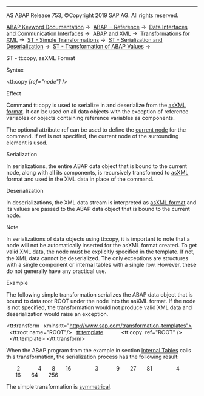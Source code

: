   

* * *

AS ABAP Release 753, ©Copyright 2019 SAP AG. All rights reserved.

[ABAP Keyword Documentation](https://help.sap.com/doc/abapdocu_753_index_htm/7.53/en-US/abenabap.htm) →  [ABAP − Reference](https://help.sap.com/doc/abapdocu_753_index_htm/7.53/en-US/abenabap_reference.htm) →  [Data Interfaces and Communication Interfaces](https://help.sap.com/doc/abapdocu_753_index_htm/7.53/en-US/abenabap_data_communication.htm) →  [ABAP and XML](https://help.sap.com/doc/abapdocu_753_index_htm/7.53/en-US/abenabap_xml.htm) →  [Transformations for XML](https://help.sap.com/doc/abapdocu_753_index_htm/7.53/en-US/abenabap_xml_trafos.htm) →  [ST - Simple Transformations](https://help.sap.com/doc/abapdocu_753_index_htm/7.53/en-US/abenabap_st.htm) →  [ST - Serialization and Deserialization](https://help.sap.com/doc/abapdocu_753_index_htm/7.53/en-US/abenst_serial_deserial.htm) →  [ST - Transformation of ABAP Values](https://help.sap.com/doc/abapdocu_753_index_htm/7.53/en-US/abenst_abap_values.htm) → 

ST - tt:copy, asXML Format

Syntax

<tt:copy *\[*ref="node"*\]* />

Effect

Command tt:copy is used to serialize in and deserialize from the [asXML format](https://help.sap.com/doc/abapdocu_753_index_htm/7.53/en-US/abenabap_xslt_asxml.htm). It can be used on all data objects with the exception of reference variables or objects containing reference variables as components.

The optional attribute ref can be used to define the [current node](https://help.sap.com/doc/abapdocu_753_index_htm/7.53/en-US/abenst_tt_ref.htm) for the command. If ref is not specified, the current node of the surrounding element is used.

Serialization

In serializations, the entire ABAP data object that is bound to the current node, along with all its components, is recursively transformed to [asXML](https://help.sap.com/doc/abapdocu_753_index_htm/7.53/en-US/abenabap_xslt_asxml.htm) format and used in the XML data in place of the command.

Deserialization

In deserializations, the XML data stream is interpreted as [asXML format](https://help.sap.com/doc/abapdocu_753_index_htm/7.53/en-US/abenabap_xslt_asxml.htm) and its values are passed to the ABAP data object that is bound to the current node.

Note

In serializations of data objects using tt:copy, it is important to note that a node will not be automatically inserted for the asXML format created. To get valid XML data, the node must be explicitly specified in the template. If not, the XML data cannot be deserialized. The only exceptions are structures with a single component or internal tables with a single row. However, these do not generally have any practical use.

Example

The following simple transformation serializes the ABAP data object that is bound to data root ROOT under the node <node> into the asXML format. If the node <node> is not specified, the transformation would not produce valid XML data and deserialization would raise an exception.

<tt:transform
  xmlns:tt="http://www.sap.com/transformation-templates">
  <tt:root name="ROOT"/>
  <tt:template>
    <node>
      <tt:copy  ref="ROOT" />
    </node>
  </tt:template>
</tt:transform>

When the ABAP program from the example in section [Internal Tables](https://help.sap.com/doc/abapdocu_753_index_htm/7.53/en-US/abenst_tt_loop.htm) calls this transformation, the serialization process has the following result:

<node>
  <item>
    <KEY>2</KEY>
    <VALUES>
      <item>4</item>
      <item>8</item>
      <item>16</item>
    </VALUES>
  </item>
  <item>
    <KEY>3</KEY>
    <VALUES>
      <item>9</item>
      <item>27</item>
      <item>81</item>
    </VALUES>
  </item>
  <item>
    <KEY>4</KEY>
    <VALUES>
      <item>16</item>
      <item>64</item>
      <item>256</item>
    </VALUES>
  </item>
</node>

The simple transformation is [symmetrical](https://help.sap.com/doc/abapdocu_753_index_htm/7.53/en-US/abenst_symmetry.htm).